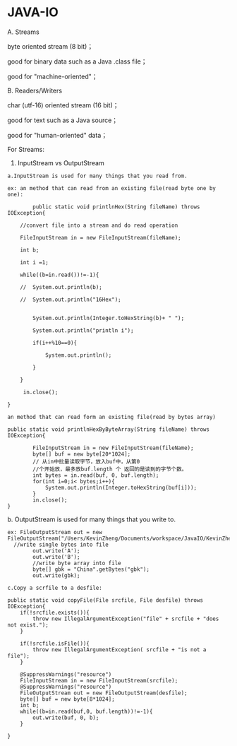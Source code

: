 # JAVA-IO

A. Streams

byte oriented stream (8 bit)；

good for binary data such as a Java .class file；

good for "machine-oriented"；

B. Readers/Writers

char (utf-16) oriented stream (16 bit)；

good for text such as a Java source；

good for "human-oriented" data；


For Streams:
   1. InputStream vs OutputStream
   
    a.InputStream is used for many things that you read from.

    ex: an method that can read from an existing file(read byte one by one):
    
      		public static void printlnHex(String fileName) throws IOException{
      
		//convert file into a stream and do read operation
		
		FileInputStream in = new FileInputStream(fileName);
		
		int b;
		
		int i =1;
		
		while((b=in.read())!=-1){
		
		//	System.out.println(b);
		
		//	System.out.println("16Hex");
		
			
			System.out.println(Integer.toHexString(b)+ " ");
			
			System.out.println("println i");
			
			if(i++%10==0){
			
				System.out.println();
				
			}
			
		}
		
		 in.close();
		 
	}
	
	an method that can read form an existing file(read by bytes array)
	
	public static void printlnHexByByteArray(String fileName) throws IOException{
		
			FileInputStream in = new FileInputStream(fileName);
			byte[] buf = new byte[20*1024];
			// 从in中批量读取字节，放入buf中，从第0
			//个开始放，最多放buf.length 个 返回的是读到的字节个数。
			int bytes = in.read(buf, 0, buf.length);
			for(int i=0;i< bytes;i++){
				System.out.println(Integer.toHexString(buf[i]));
			}
			in.close();
	}
		

   b. OutputStream is used for many things that you write to.
    
    ex: FileOutputStream out = new FileOutputStream("/Users/KevinZheng/Documents/workspace/JavaIO/KevinZheng.txt");
      //write single bytes into file
			out.write('A');
			out.write('B');
			//write byte array into file
			byte[] gbk = "China".getBytes("gbk");
			out.write(gbk);
			
    c.Copy a scrfile to a desfile:
	
	public static void copyFile(File srcfile, File desfile) throws IOException{
		if(!srcfile.exists()){
			throw new IllegalArgumentException("file" + srcfile + "does not exist.");
		}
		
		if(!srcfile.isFile()){
			throw new IllegalArgumentException( srcfile + "is not a file");
		}
		
		@SuppressWarnings("resource")
		FileInputStream in = new FileInputStream(srcfile);
		@SuppressWarnings("resource")
		FileOutputStream out = new FileOutputStream(desfile);
		byte[] buf = new byte[8*1024];
		int b;
		while((b=in.read(buf,0, buf.length))!=-1){
			out.write(buf, 0, b);
		}
		
	}
	
	
